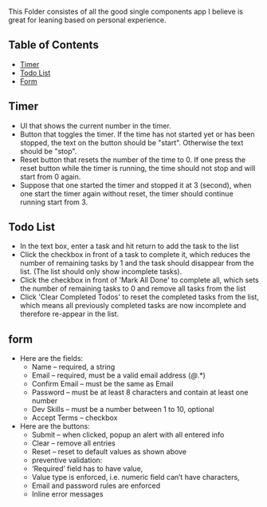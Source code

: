 This Folder consistes of all the good single components app I believe is great for leaning based on personal experience. 

## Table of Contents

- [Timer](#timer)
- [Todo List](#todo-list)
- [Form](#form)


## Timer


* UI that shows the current number in the timer.
*	Button that toggles the timer. If the time has not started yet or has been stopped, the text on the button should be "start". Otherwise the text should be "stop".
*	Reset button that resets the number of the time to 0. If one press the reset button while the timer is running, the time should not stop and will start from 0 again.
*	Suppose that one started the timer and stopped it at 3 (second), when one start the timer again without reset, the timer should continue running start from 3.


## Todo List


* In the text box, enter a task and hit return to add the task to the list
* Click the checkbox in front of a task to complete it, which reduces the number of remaining tasks by 1 and the task should disappear from the list. (The list should only show incomplete tasks).
* Click the checkbox in front of 'Mark All Done' to complete all, which sets the number of remaining tasks to 0 and remove all tasks from the list
* Click 'Clear Completed Todos' to reset the completed tasks from the list, which means all previously completed tasks are now incomplete and therefore re-appear in the list.



## form

* Here are the fields:
  * Name – required, a string
  * Email – required, must be a valid email address (*@*.*)
  * Confirm Email – must be the same as Email
  *	Password – must be at least 8 characters and contain at least one number
  *	Dev Skills – must be a number between 1 to 10, optional
  *	Accept Terms – checkbox
* Here are the buttons:
  *	Submit – when clicked, popup an alert with all entered info
  *	Clear – remove all entries
  *	Reset – reset to default values as shown above
  * preventive validation:
  *	‘Required’ field has to have value,
  *	Value type is enforced, i.e. numeric field can’t have characters,
  *	Email and password rules are enforced
  *	Inline error messages


